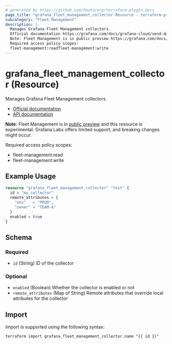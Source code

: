 ```yaml
---
# generated by https://github.com/hashicorp/terraform-plugin-docs
page_title: "grafana_fleet_management_collector Resource - terraform-provider-grafana"
subcategory: "Fleet Management"
description: |-
  Manages Grafana Fleet Management collectors.
  Official documentation https://grafana.com/docs/grafana-cloud/send-data/fleet-management/API documentation https://grafana.com/docs/grafana-cloud/send-data/fleet-management/api-reference/collector-api/
  Note: Fleet Management is in public preview https://grafana.com/docs/release-life-cycle/#public-preview and this resource is experimental. Grafana Labs offers limited support, and breaking changes might occur.
  Required access policy scopes:
  fleet-management:readfleet-management:write
---
```


# grafana_fleet_management_collector (Resource)

Manages Grafana Fleet Management collectors.

* [Official documentation](https://grafana.com/docs/grafana-cloud/send-data/fleet-management/)
* [API documentation](https://grafana.com/docs/grafana-cloud/send-data/fleet-management/api-reference/collector-api/)

**Note:** Fleet Management is in [public preview](https://grafana.com/docs/release-life-cycle/#public-preview) and this resource is experimental. Grafana Labs offers limited support, and breaking changes might occur.

Required access policy scopes:

* fleet-management:read
* fleet-management:write

## Example Usage

```terraform
resource "grafana_fleet_management_collector" "test" {
  id = "my_collector"
  remote_attributes = {
    "env"   = "PROD",
    "owner" = "TEAM-A"
  }
  enabled = true
}
```

<!-- schema generated by tfplugindocs -->
## Schema

### Required

- `id` (String) ID of the collector

### Optional

- `enabled` (Boolean) Whether the collector is enabled or not
- `remote_attributes` (Map of String) Remote attributes that override local attributes for the collector

## Import

Import is supported using the following syntax:

```shell
terraform import grafana_fleet_management_collector.name "{{ id }}"
```
